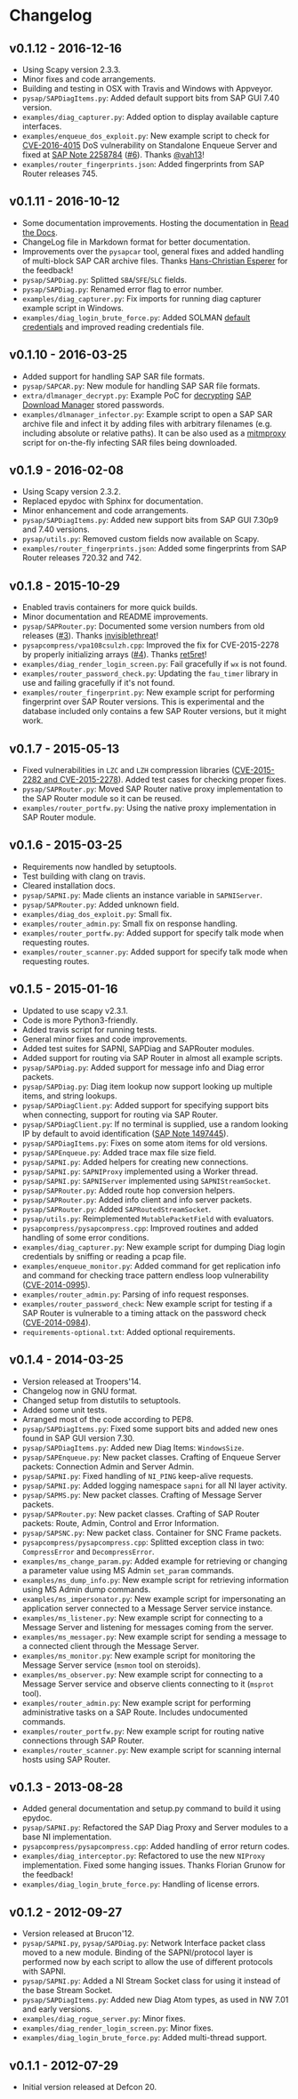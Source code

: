Changelog
=========

v0.1.12 - 2016-12-16
--------------------

- Using Scapy version 2.3.3.
- Minor fixes and code arrangements.
- Building and testing in OSX with Travis and Windows with Appveyor.
- `pysap/SAPDiagItems.py`: Added default support bits from SAP GUI 7.40 version.
- `examples/diag_capturer.py`: Added option to display available capture interfaces.
- `examples/enqueue_dos_exploit.py`: New example script to check for [CVE-2016-4015](https://erpscan.com/advisories/erpscan-16-019-sap-netweaver-enqueue-server-dos-vulnerability/)
  DoS vulnerability on Standalone Enqueue Server and fixed at [SAP Note 2258784](https://launchpad.support.sap.com/#/notes/0002258784)
  ([\#6](https://github.com/CoreSecurity/pysap/pull/6)). Thanks [@vah13](https://github.com/vah13)!
- `examples/router_fingerprints.json`: Added fingerprints from SAP Router releases 745.


v0.1.11 - 2016-10-12
--------------------

- Some documentation improvements. Hosting the documentation in [Read the Docs](https://pysap.readthedocs.io/en/latest/).
- ChangeLog file in Markdown format for better documentation.
- Improvements over the `pysapcar` tool, general fixes and added handling of multi-block SAP CAR archive files. Thanks
  [Hans-Christian Esperer](https://github.com/hce) for the feedback!
- `pysap/SAPDiag.py`: Splitted `SBA`/`SFE`/`SLC` fields.
- `pysap/SAPDiag.py`: Renamed error flag to error number. 
- `examples/diag_capturer.py`: Fix imports for running diag capturer example script in Windows.
- `examples/diag_login_brute_force.py`: Added SOLMAN [default](https://www.troopers.de/media/filer_public/37/34/3734ebb3-989c-4750-9d48-ea478674991a/an_easy_way_into_your_sap_systems_v30.pdf)
  [credentials](https://launchpad.support.sap.com/#/notes/2293011) and improved reading credentials file. 


v0.1.10 - 2016-03-25
--------------------

- Added support for handling SAP SAR file formats.
- `pysap/SAPCAR.py`: New module for handling SAP SAR file formats.
- `extra/dlmanager_decrypt.py`: Example PoC for [decrypting](https://www.coresecurity.com/advisories/sap-download-manager-password-weak-encryption)
  [SAP Download Manager](https://support.sap.com/software/download-manager.html) stored passwords.
- `examples/dlmanager_infector.py`: Example script to open a SAP SAR archive file and infect it by adding files with
  arbitrary filenames (e.g. including absolute or relative paths). It can be also used as a
  [mitmproxy](https://mitmproxy.org/) script for on-the-fly infecting SAR files being downloaded.


v0.1.9 - 2016-02-08
-------------------

- Using Scapy version 2.3.2.
- Replaced epydoc with Sphinx for documentation.
- Minor enhancement and code arrangements.
- `pysap/SAPDiagItems.py`: Added new support bits from SAP GUI 7.30p9 and 7.40 versions.
- `pysap/utils.py`: Removed custom fields now available on Scapy.
- `examples/router_fingerprints.json`: Added some fingerprints from SAP Router releases 720.32 and 742.


v0.1.8 - 2015-10-29
-------------------

- Enabled travis containers for more quick builds.
- Minor documentation and README improvements.
- `pysap/SAPRouter.py`: Documented some version numbers from old releases ([\#3](https://github.com/CoreSecurity/pysap/pull/3)). Thanks [invisiblethreat](https://github.com/invisiblethreat)!
- `pysapcompress/vpa108csulzh.cpp`: Improved the fix for CVE-2015-2278 by properly initializing arrays ([\#4](https://github.com/CoreSecurity/pysap/pull/4)). Thanks [ret5ret](https://github.com/ret5ret)!
- `examples/diag_render_login_screen.py`: Fail gracefully if `wx` is not found.
- `examples/router_password_check.py`: Updating the `fau_timer` library in use and failing gracefully if it's not found.
- `examples/router_fingerprint.py`: New example script for performing fingerprint over SAP Router versions.
  This is experimental and the database included only contains a few SAP Router versions, but it might work.


v0.1.7 - 2015-05-13
-------------------

- Fixed vulnerabilities in `LZC` and `LZH` compression libraries ([CVE-2015-2282 and CVE-2015-2278](https://www.coresecurity.com/advisories/sap-lzc-lzh-compression-multiple-vulnerabilities)).
  Added test cases for checking proper fixes.
- `pysap/SAPRouter.py`: Moved SAP Router native proxy implementation to the SAP Router module so it can be reused.
- `examples/router_portfw.py`: Using the native proxy implementation in SAP Router module.


v0.1.6 - 2015-03-25
-------------------

- Requirements now handled by setuptools.
- Test building with clang on travis.
- Cleared installation docs.
- `pysap/SAPNI.py`: Made clients an instance variable in `SAPNIServer`.
- `pysap/SAPRouter.py`: Added unknown field.
- `examples/diag_dos_exploit.py`: Small fix.
- `examples/router_admin.py`: Small fix on response handling.
- `examples/router_portfw.py`: Added support for specify talk mode when requesting routes.
- `examples/router_scanner.py`: Added support for specify talk mode when requesting routes.


v0.1.5 - 2015-01-16
-------------------

- Updated to use scapy v2.3.1.
- Code is more Python3-friendly.
- Added travis script for running tests.
- General minor fixes and code improvements.
- Added test suites for SAPNI, SAPDiag and SAPRouter modules.
- Added support for routing via SAP Router in almost all example scripts.
- `pysap/SAPDiag.py`: Added support for message info and Diag error packets.
- `pysap/SAPDiag.py`: Diag item lookup now support looking up multiple items, and string lookups.
- `pysap/SAPDiagClient.py`: Added support for specifying support bits when connecting, support for routing via SAP Router.
- `pysap/SAPDiagClient.py`: If no terminal is supplied, use a random looking IP by default to avoid identification
  ([SAP Note 1497445](https://launchpad.support.sap.com/#/notes/1497445)).
- `pysap/SAPDiagItems.py`: Fixes on some atom items for old versions.
- `pysap/SAPEnqueue.py`: Added trace max file size field.
- `pysap/SAPNI.py`: Added helpers for creating new connections.
- `pysap/SAPNI.py`: `SAPNIProxy` implemented using a Worker thread.
- `pysap/SAPNI.py`: `SAPNIServer` implemented using `SAPNIStreamSocket`.
- `pysap/SAPRouter.py`: Added route hop conversion helpers.
- `pysap/SAPRouter.py`: Added info client and info server packets.
- `pysap/SAPRouter.py`: Added `SAPRoutedStreamSocket`.
- `pysap/utils.py`: Reimplemented `MutablePacketField` with evaluators.
- `pysapcompress/pysapcompress.cpp`: Improved routines and added handling of some error conditions.
- `examples/diag_capturer.py`: New example script for dumping Diag login credentials by sniffing or reading a pcap file.
- `examples/enqueue_monitor.py`: Added command for get replication info and command for checking trace pattern endless
  loop vulnerability ([CVE-2014-0995](https://www.coresecurity.com/advisories/sap-netweaver-enqueue-server-trace-pattern-denial-service-vulnerability)).
- `examples/router_admin.py`: Parsing of info request responses.
- `examples/router_password_check`: New example script for testing if a SAP Router is vulnerable to a timing attack on
  the password check ([CVE-2014-0984](https://www.coresecurity.com/advisories/sap-router-password-timing-attack)).
- `requirements-optional.txt`: Added optional requirements.


v0.1.4 - 2014-03-25
-------------------

- Version released at Troopers'14.
- Changelog now in GNU format.
- Changed setup from distutils to setuptools.
- Added some unit tests.
- Arranged most of the code according to PEP8. 
- `pysap/SAPDiagItems.py`: Fixed some support bits and added new ones found in SAP GUI version 7.30.
- `pysap/SAPDiagItems.py`: Added new Diag Items: `WindowsSize`.
- `pysap/SAPEnqueue.py`: New packet classes. Crafting of Enqueue Server packets: Connection Admin and Server Admin.
- `pysap/SAPNI.py`: Fixed handling of `NI_PING` keep-alive requests.
- `pysap/SAPNI.py`: Added logging namespace `sapni` for all NI layer activity.
- `pysap/SAPMS.py`: New packet classes. Crafting of Message Server packets.
- `pysap/SAPRouter.py`: New packet classes. Crafting of SAP Router packets: Route, Admin, Control and Error Information.
- `pysap/SAPSNC.py`: New packet class. Container for SNC Frame packets.
- `pysapcompress/pysapcompress.cpp`: Splitted exception class in two: `CompressError` and `DecompressError`.
- `examples/ms_change_param.py`: Added example for retrieving or changing a parameter value using MS Admin `set_param`
  commands.
- `examples/ms_dump_info.py`: New example script for retrieving information using MS Admin dump commands. 
- `examples/ms_impersonator.py`: New example script for impersonating an application server connected to a Message
  Server service instance.
- `examples/ms_listener.py`: New example script for connecting to a Message Server and listening for messages coming
  from the server.
- `examples/ms_messager.py`: New example script for sending a message to a connected client through the Message Server.
- `examples/ms_monitor.py`: New example script for monitoring the Message Server service (`msmon` tool on steroids).
- `examples/ms_observer.py`: New example script for connecting to a Message Server service and observe clients
  connecting to it (`msprot` tool).
- `examples/router_admin.py`: New example script for performing administrative tasks on a SAP Route. Includes
  undocumented commands.
- `examples/router_portfw.py`: New example script for routing native connections through SAP Router. 
- `examples/router_scanner.py`: New example script for scanning internal hosts using SAP Router.


v0.1.3 - 2013-08-28
-------------------

- Added general documentation and setup.py command to build it using epydoc.
- `pysap/SAPNI.py`: Refactored the SAP Diag Proxy and Server modules to a base NI implementation.
- `pysapcompress/pysapcompress.cpp`: Added handling of error return codes.
- `examples/diag_interceptor.py`: Refactored to use the new `NIProxy` implementation. Fixed some hanging issues.
  Thanks Florian Grunow for the feedback!
- `examples/diag_login_brute_force.py`: Handling of license errors.


v0.1.2 - 2012-09-27
-------------------

- Version released at Brucon'12.
- `pysap/SAPNI.py`, `pysap/SAPDiag.py`: Network Interface packet class moved to a new module. Binding of the
  SAPNI/protocol layer is performed now by each script to allow the use of different protocols with SAPNI.
- `pysap/SAPNI.py`: Added a NI Stream Socket class for using it instead of the base Stream Socket.
- `pysap/SAPDiagItems.py`: Added new Diag Atom types, as used in NW 7.01 and early versions.
- `examples/diag_rogue_server.py`: Minor fixes.
- `examples/diag_render_login_screen.py`: Minor fixes.
- `examples/diag_login_brute_force.py`: Added multi-thread support.


v0.1.1 - 2012-07-29
-------------------

- Initial version released at Defcon 20.
